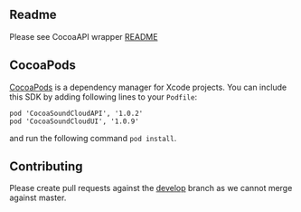 ## Readme
Please see CocoaAPI wrapper [README](https://github.com/soundcloud/CocoaSoundCloudAPI/blob/master/README.md)

## CocoaPods
[CocoaPods](http://cocoapods.org/) is a dependency manager for Xcode projects. 
You can include this SDK by adding following lines to your `Podfile`:

```
pod 'CocoaSoundCloudAPI', '1.0.2'
pod 'CocoaSoundCloudUI', '1.0.9'
```

and run the following command `pod install`.

## Contributing

Please create pull requests against the [develop](https://github.com/soundcloud/CocoaSoundCloudUI/tree/develop) branch as we cannot merge against master.
